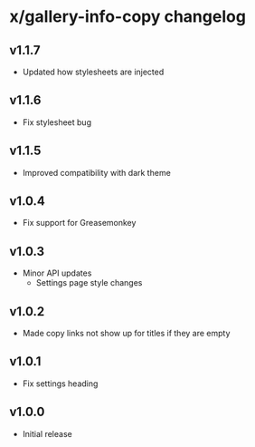 # x/gallery-info-copy changelog

## v1.1.7
* Updated how stylesheets are injected

## v1.1.6
* Fix stylesheet bug

## v1.1.5
* Improved compatibility with dark theme

## v1.0.4
* Fix support for Greasemonkey

## v1.0.3
* Minor API updates
  * Settings page style changes

## v1.0.2
* Made copy links not show up for titles if they are empty

## v1.0.1
* Fix settings heading

## v1.0.0
* Initial release
